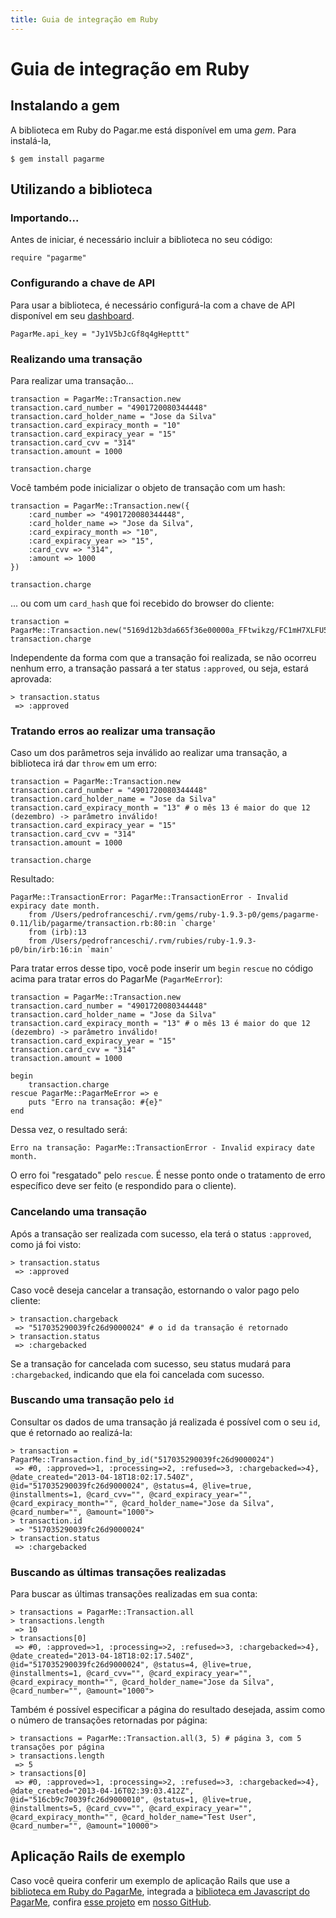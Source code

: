 ```yaml
---
title: Guia de integração em Ruby
---
```


# Guia de integração em Ruby

## Instalando a gem

A biblioteca em Ruby do Pagar.me está disponível em uma *gem*. Para instalá-la,

	$ gem install pagarme

## Utilizando a biblioteca

### Importando...

Antes de iniciar, é necessário incluir a biblioteca no seu código:

<pre><code data-language="ruby">require "pagarme"</code></pre>

### Configurando a chave de API

Para usar a biblioteca, é necessário configurá-la com a chave de API disponível em seu [dashboard](http://dashboard.pagar.me/).

<pre><code data-language="ruby">PagarMe.api_key = "Jy1V5bJcGf8q4gHepttt"</code></pre>

### Realizando uma transação

Para realizar uma transação...

<pre><code data-language="ruby">transaction = PagarMe::Transaction.new
transaction.card_number = "4901720080344448"
transaction.card_holder_name = "Jose da Silva"
transaction.card_expiracy_month = "10"
transaction.card_expiracy_year = "15"
transaction.card_cvv = "314"
transaction.amount = 1000

transaction.charge
</code></pre>

Você também pode inicializar o objeto de transação com um hash:

<pre><code data-language="ruby">transaction = PagarMe::Transaction.new({
    :card_number => "4901720080344448",
    :card_holder_name => "Jose da Silva",
    :card_expiracy_month => "10",
    :card_expiracy_year => "15",
    :card_cvv => "314",
    :amount => 1000
})

transaction.charge
</code></pre>

... ou com um `card_hash` que foi recebido do browser do cliente:

<pre><code data-language="ruby">transaction = PagarMe::Transaction.new("5169d12b3da665f36e00000a_FFtwikzg/FC1mH7XLFU5fjPAzDsP0ogeAQh3qXRpHzkIrgDz64lITBUGwio67zm2CQXwbKRjGdRi5J1xFNpQLWnxQsUJAQELcTSGaGtF6RGSu6sq1stp8OLRSNG7wp+xGe8poqxw4S1gOL5JYO7XZp/Uz7rTpKXh3IcRshmX36hh66J6+7l5j0803cGIfMZu3T7nbMjQYIf+yLi8r0O6vL9DQPmqSZ9FBerqFGxWHrxScneaaMVzMpNX/5eneqveVBt88RccytyJG5+HYRHcRyKIbLfmX48L/C22HJeAm3PyzehGHdOmDcsxPtVB+Fgq7SDuB4tHWBT8j6wihOO7ww==")
transaction.charge
</code></pre>

Independente da forma com que a transação foi realizada, se não ocorreu nenhum erro, a transação passará a ter status `:approved`, ou seja, estará aprovada:

<pre><code data-language="ruby">> transaction.status
 => :approved
</code></pre>


### Tratando erros ao realizar uma transação

Caso um dos parâmetros seja inválido ao realizar uma transação, a biblioteca irá dar `throw` em um erro:

<pre><code data-language="ruby">transaction = PagarMe::Transaction.new
transaction.card_number = "4901720080344448"
transaction.card_holder_name = "Jose da Silva"
transaction.card_expiracy_month = "13" # o mês 13 é maior do que 12 (dezembro) -> parâmetro inválido!
transaction.card_expiracy_year = "15"
transaction.card_cvv = "314"
transaction.amount = 1000

transaction.charge
</code></pre>

Resultado:

<pre><code data-language="ruby">PagarMe::TransactionError: PagarMe::TransactionError - Invalid expiracy date month.
	from /Users/pedrofranceschi/.rvm/gems/ruby-1.9.3-p0/gems/pagarme-0.11/lib/pagarme/transaction.rb:80:in `charge'
	from (irb):13
	from /Users/pedrofranceschi/.rvm/rubies/ruby-1.9.3-p0/bin/irb:16:in `main'
</code></pre>

Para tratar erros desse tipo, você pode inserir um `begin` `rescue` no código acima para tratar erros do PagarMe (`PagarMeError`):

<pre><code data-language="ruby">transaction = PagarMe::Transaction.new
transaction.card_number = "4901720080344448"
transaction.card_holder_name = "Jose da Silva"
transaction.card_expiracy_month = "13" # o mês 13 é maior do que 12 (dezembro) -> parâmetro inválido!
transaction.card_expiracy_year = "15"
transaction.card_cvv = "314"
transaction.amount = 1000

begin
    transaction.charge
rescue PagarMe::PagarMeError => e
    puts "Erro na transação: #{e}"
end
</code></pre>

Dessa vez, o resultado será:

<pre><code data-language="ruby">Erro na transação: PagarMe::TransactionError - Invalid expiracy date month.</code></pre>

O erro foi "resgatado" pelo `rescue`. É nesse ponto onde o tratamento de erro específico deve ser feito (e respondido para o cliente).

### Cancelando uma transação

Após a transação ser realizada com sucesso, ela terá o status `:approved`, como já foi visto:

<pre><code data-language="ruby">> transaction.status
 => :approved
</code></pre>

Caso você deseja cancelar a transação, estornando o valor pago pelo cliente:

<pre><code data-language="ruby">> transaction.chargeback
 => "517035290039fc26d9000024" # o id da transação é retornado
> transaction.status
 => :chargebacked
</code></pre>

Se a transação for cancelada com sucesso, seu status mudará para `:chargebacked`, indicando que ela foi cancelada com sucesso.

### Buscando uma transação pelo `id`

Consultar os dados de uma transação já realizada é possível com o seu `id`, que é retornado ao realizá-la:

<pre><code data-language="ruby">> transaction = PagarMe::Transaction.find_by_id("517035290039fc26d9000024")
 => #<PagarMe::Transaction:0x007fa071371ef0 @statuses_codes={:local=>0, :approved=>1, :processing=>2, :refused=>3, :chargebacked=>4}, @date_created="2013-04-18T18:02:17.540Z", @id="517035290039fc26d9000024", @status=4, @live=true, @installments=1, @card_cvv="", @card_expiracy_year="", @card_expiracy_month="", @card_holder_name="Jose da Silva", @card_number="", @amount="1000">
> transaction.id
 => "517035290039fc26d9000024"
> transaction.status
 => :chargebacked
</code></pre>

### Buscando as últimas transações realizadas

Para buscar as últimas transações realizadas em sua conta:

<pre><code data-language="ruby">> transactions = PagarMe::Transaction.all
> transactions.length
 => 10
> transactions[0]
 => #<PagarMe::Transaction:0x007fa0712bcfc8 @statuses_codes={:local=>0, :approved=>1, :processing=>2, :refused=>3, :chargebacked=>4}, @date_created="2013-04-18T18:02:17.540Z", @id="517035290039fc26d9000024", @status=4, @live=true, @installments=1, @card_cvv="", @card_expiracy_year="", @card_expiracy_month="", @card_holder_name="Jose da Silva", @card_number="", @amount="1000">
</code></pre>

Também é possível especificar a página do resultado desejada, assim como o número de transações retornadas por página:

<pre><code data-language="ruby">> transactions = PagarMe::Transaction.all(3, 5) # página 3, com 5 transações por página
> transactions.length
 => 5
> transactions[0]
 => #<PagarMe::Transaction:0x007fa071252f38 @statuses_codes={:local=>0, :approved=>1, :processing=>2, :refused=>3, :chargebacked=>4}, @date_created="2013-04-16T02:39:03.412Z", @id="516cb9c70039fc26d9000010", @status=1, @live=true, @installments=5, @card_cvv="", @card_expiracy_year="", @card_expiracy_month="", @card_holder_name="Test User", @card_number="", @amount="10000">
</code></pre>

## Aplicação Rails de exemplo

Caso você queira conferir um exemplo de aplicação Rails que use a [biblioteca em Ruby do PagarMe](/apis/ruby), integrada a [biblioteca em Javascript do PagarMe](/apis/javascript), confira [esse projeto](https://github.com/PagarMe/pagarme-rails-sample) em [nosso GitHub](https://github.com/PagarMe).

